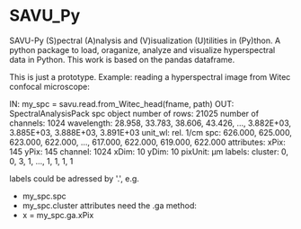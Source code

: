 # SAVU_Py
  SAVU-Py (S)pectral (A)nalysis and (V)isualization (U)tilities in (Py)thon.
  A python package to load, oraganize, analyze and visualize hyperspectral data in Python.
  This work is based on the pandas dataframe.

This is just a prototype. 
Example: reading a hyperspectral image from Witec confocal microscope:

IN: my_spc = savu.read.from_Witec_head(fname, path)
OUT: 
SpectralAnalysisPack spc object
number of rows: 21025
number of channels: 1024
wavelength: 28.958, 33.783, 38.606, 43.426, ..., 3.882E+03, 3.885E+03, 3.888E+03, 3.891E+03
unit_wl: rel. 1/cm
spc: 626.000, 625.000, 623.000, 622.000, ..., 617.000, 622.000, 619.000, 622.000
attributes:
  xPix: 145
  yPix: 145
  channel: 1024
  xDim: 10
  yDim: 10
  pixUnit: µm
labels:
  cluster: 0, 0, 3, 1, ..., 1, 1, 1, 1


labels could be adressed by '.', e.g. 
  - my_spc.spc
  - my_spc.cluster
attributes need the .ga method:
  - x = my_spc.ga.xPix

